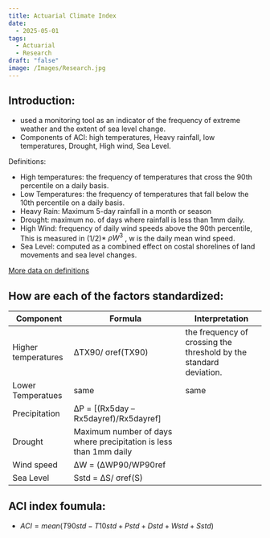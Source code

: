 ```yaml
---
title: Actuarial Climate Index
date:
  - 2025-05-01
tags:
  - Actuarial
  - Research
draft: "false"
image: /Images/Research.jpg
---
```

## Introduction:

- used a monitoring tool as an indicator of the frequency of extreme weather and the extent of sea level change.
- Components of ACI: high temperatures, Heavy rainfall, low temperatures, Drought, High wind, Sea Level.

Definitions:
- High temperatures: the frequency of temperatures that cross the 90th percentile on a daily basis.
- Low Temperatures: the frequency of temperatures that fall below the 10th percentile on a daily basis.
- Heavy Rain: Maximum 5-day rainfall in a month or season
- Drought: maximum no. of days where rainfall is less than 1mm daily.
- High Wind: frequency of daily wind speeds above the 90th percentile, This is measured in (1/2)* $\rho W^3$ , w is the daily mean wind speed.
- Sea Level: computed as a combined effect on costal shorelines of land movements and sea level changes.

[More data on definitions](https://actuariesclimateindex.org/wp-content/uploads/2019/05/ACI.DevDes.2.20.pdf)

## How are each of the factors standardized:

| Component           | Formula                                                           | Interpretation                                                     |
| ------------------- | ----------------------------------------------------------------- | ------------------------------------------------------------------ |
| Higher temperatures | ΔTX90/ σref(TX90)                                                 | the frequency of crossing the threshold by the standard deviation. |
| Lower Temperatues   | same                                                              | same                                                               |
| Precipitation       | ΔP = [(Rx5day – Rx5dayref)/Rx5dayref]                             |                                                                    |
| Drought             | Maximum number of days where precipitation is less than 1mm daily |                                                                    |
| Wind speed          | ΔW = (ΔWP90/WP90ref                                               |                                                                    |
| Sea Level           | Sstd = ΔS/ σref(S)                                                |                                                                    |
## ACI index foumula:
- $ACI = mean (T90std - T10std + Pstd + Dstd + Wstd + Sstd)$
